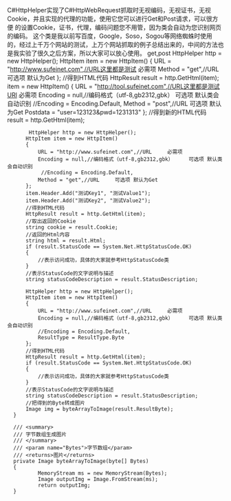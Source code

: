 C#HttpHelper实现了C#HttpWebRequest抓取时无视编码，无视证书，无视Cookie，并且实现的代理的功能，使用它您可以进行Get和Post请求，可以很方便 的设置Cookie，证书，代理，编码问题您不用管，因为类会自动为您识别网页的编码。
       这个类是我以前写百度，Google，Soso，Sogou等网络蜘蛛时使用的，经过上千万个网站的测试，上万个网站抓取的例子总结出来的，中间的方法也是我实验了很久之后方案，所以大家可以放心使用。
       get,post
HttpHelper http = new HttpHelper();
           HttpItem item = new HttpItem()
           {
               URL = "http://www.sufeinet.com",//URL这里都是测试     必需项
               Method = "get",//URL     可选项 默认为Get
           };
           //得到HTML代码
           HttpResult result = http.GetHtml(item);
           item = new HttpItem()
          {
              URL = "http://tool.sufeinet.com",//URL这里都是测试URl   必需项
              Encoding = null,//编码格式（utf-8,gb2312,gbk）     可选项 默认类会自动识别
              //Encoding = Encoding.Default,
              Method = "post",//URL     可选项 默认为Get
              Postdata = "user=123123&pwd=1231313"
          };
           //得到新的HTML代码
           result = http.GetHtml(item);
           
           
           HttpHelper http = new HttpHelper();
          HttpItem item = new HttpItem()
          {
              URL = "http://www.sufeinet.com",//URL     必需项
              Encoding = null,//编码格式（utf-8,gb2312,gbk）     可选项 默认类会自动识别
               //Encoding = Encoding.Default,
              Method = "get",//URL     可选项 默认为Get
          };
          item.Header.Add("测试Key1", "测试Value1");
          item.Header.Add("测试Key2", "测试Value2");
          //得到HTML代码
          HttpResult result = http.GetHtml(item);
          //取出返回的Cookie
          string cookie = result.Cookie;
          //返回的Html内容
          string html = result.Html;
          if (result.StatusCode == System.Net.HttpStatusCode.OK)
          {
              //表示访问成功，具体的大家就参考HttpStatusCode类
          }
          //表示StatusCode的文字说明与描述
          string statusCodeDescription = result.StatusDescription;
          
          HttpHelper http = new HttpHelper();
          HttpItem item = new HttpItem()
          {
              URL = "http://www.sufeinet.com",//URL     必需项
              Encoding = null,//编码格式（utf-8,gb2312,gbk）     可选项 默认类会自动识别
              //Encoding = Encoding.Default,
              ResultType = ResultType.Byte
          };
          //得到HTML代码
          HttpResult result = http.GetHtml(item);
          if (result.StatusCode == System.Net.HttpStatusCode.OK)
          {
              //表示访问成功，具体的大家就参考HttpStatusCode类
          }
          //表示StatusCode的文字说明与描述
          string statusCodeDescription = result.StatusDescription;
          //把得到的Byte转成图片
          Image img = byteArrayToImage(result.ResultByte);
      }
 
      /// <summary>
      /// 字节数组生成图片
      /// </summary>
      /// <param name="Bytes">字节数组</param>
      /// <returns>图片</returns>
      private Image byteArrayToImage(byte[] Bytes)
      {
              MemoryStream ms = new MemoryStream(Bytes);
              Image outputImg = Image.FromStream(ms);
              return outputImg;
      }
           
           
           
